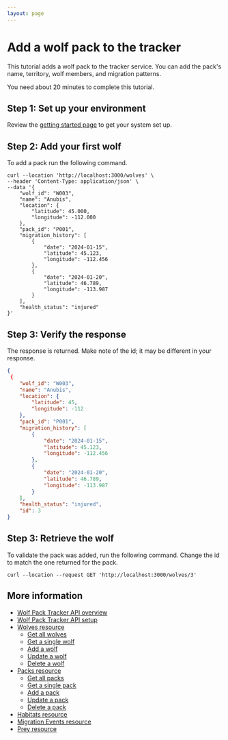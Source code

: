```yaml
---
layout: page
---
```


# Add a wolf pack to the tracker

This tutorial adds a wolf pack to the tracker service. 
You can add the pack's name, territory, wolf members, and migration patterns. 

You need about 20  minutes to complete this tutorial.

## Step 1: Set up your environment

Review the [getting started page](../getting-started.md) to get your system set up.

## Step 2: Add your first wolf

To add a pack run the following command.

```shell
curl --location 'http://localhost:3000/wolves' \
--header 'Content-Type: application/json' \
--data '{
    "wolf_id": "W003",
    "name": "Anubis",
    "location": {
        "latitude": 45.000,
        "longitude": -112.000
    },
    "pack_id": "P001",
    "migration_history": [
        {
            "date": "2024-01-15",
            "latitude": 45.123,
            "longitude": -112.456
        },
        {
            "date": "2024-01-20",
            "latitude": 46.789,
            "longitude": -113.987
        }
    ],
    "health_status": "injured"
}'
```

## Step 3: Verify the response

The response is returned.  Make note of the id; it may be different in your response.

```JSON
{
 {
    "wolf_id": "W003",
    "name": "Anubis",
    "location": {
        "latitude": 45,
        "longitude": -112
    },
    "pack_id": "P001",
    "migration_history": [
        {
            "date": "2024-01-15",
            "latitude": 45.123,
            "longitude": -112.456
        },
        {
            "date": "2024-01-20",
            "latitude": 46.789,
            "longitude": -113.987
        }
    ],
    "health_status": "injured",
    "id": 3
}
```

## Step 3: Retrieve the wolf

To validate the pack was added, run the following command. Change the id to match the one returned for the pack.

```shell
curl --location --request GET 'http://localhost:3000/wolves/3'
```

## More information

* [Wolf Pack Tracker API overview](../index.md)
* [Wolf Pack Tracker API setup](../getting-started.md)
* [Wolves resource](../api/wolves.md)
    * [Get all wolves](../api/wolves-get-all.md)
    * [Get a single wolf](../api/wolves-get-single.md)
    * [Add a wolf](../api/wolves-post.md)
    * [Update a wolf](../api/wolves-put.md)
    * [Delete a wolf](../api/wolves-delete.md)
* [Packs resource](../api/packs.md)
    * [Get all packs](../api/packs-get-all.md)
    * [Get a single pack](../api/packs-get-single.md)
    * [Add a pack](../api/packs-post.md)
    * [Update a  pack](../api/packs-put.md)
    * [Delete a pack](../api/packs-delete.md)
* [Habitats resource](../api/habitats.md)
* [Migration Events resource](../api/migration-events.md)
* [Prey resource](../api/prey.md)
